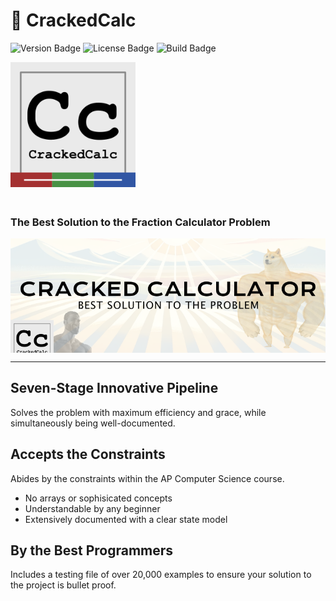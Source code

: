 <h1 align="left">🚀 CrackedCalc</h1>

<p align="left">
  <img src="https://img.shields.io/badge/Version-1.0-brightgreen" alt="Version Badge">
  <img src="https://img.shields.io/badge/License-MIT-blue" alt="License Badge">
  <img src="https://img.shields.io/badge/Build-Passing-success" alt="Build Badge">
</p>
<div align="left">
  <img src="/g7.png" alt="Supporting Graphic" width="200" style="flex-shrink: 0; margin-bottom: 20px;">
</div>


<p align="left">
  <strong>
    <h3>The Best Solution to the Fraction Calculator Problem</h3>
  </strong>
</p>

<div align="left" style="display: flex; align-items: center; justify-content: center; gap: 20px;">
  <!-- Image to the left -->
  <!-- Main Image -->
  <img src="/resultcalc.png" alt="CrackedCalc Logo" width="600">
</div>

<hr/>

## Seven-Stage Innovative Pipeline
Solves the problem with maximum efficiency and grace, while simultaneously being well-documented.

## Accepts the Constraints
Abides by the constraints within the AP Computer Science course.
+ No arrays or sophisicated concepts
+ Understandable by any beginner
+ Extensively documented with a clear state model
  
## By the Best Programmers
Includes a testing file of over 20,000 examples to ensure your solution to the project is bullet proof.
